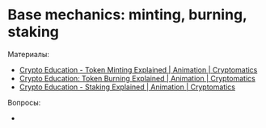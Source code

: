 # Base mechanics: minting, burning, staking

Материалы:


* [Crypto Education - Token Minting Explained | Animation | Cryptomatics](https://www.youtube.com/watch?v=EhTNVkZ_J74)
* [Crypto Education: Token Burning Explained | Animation | Cryptomatics](https://www.youtube.com/watch?v=YkC6yoOOq2I)
* [Crypto Education - Staking Explained | Animation | Cryptomatics](https://www.youtube.com/watch?v=ALEMhA82UoU)


Вопросы:

*
